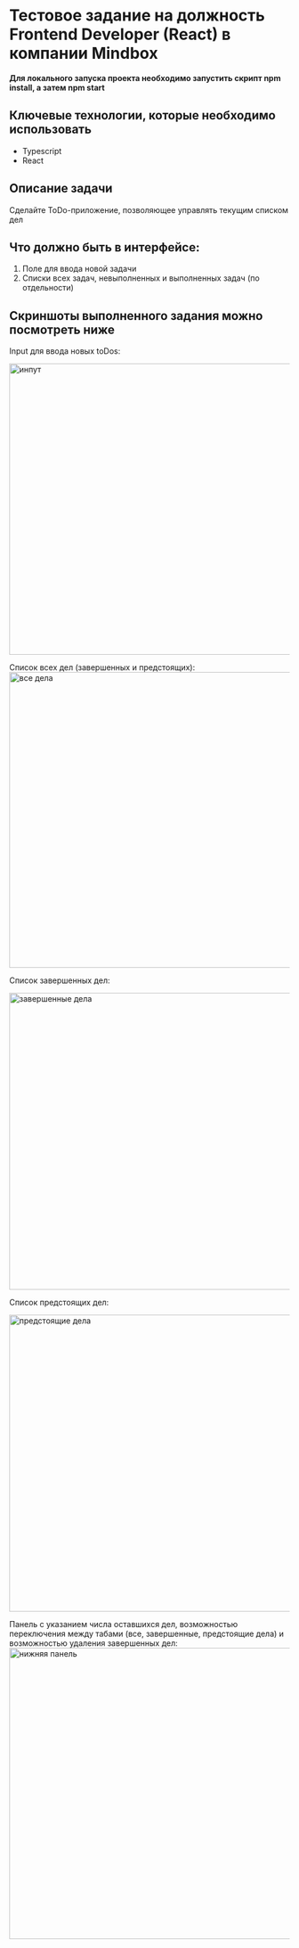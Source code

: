 # Тестовое задание на должность Frontend Developer (React) в компании Mindbox

**Для локального запуска проекта необходимо запустить скрипт npm install, а затем npm start**

## Ключевые технологии, которые необходимо использовать

* Typescript
* React

## Описание задачи

Сделайте ToDo-приложение, позволяющее управлять текущим списком дел

## Что должно быть в интерфейсе:
1. Поле для ввода новой задачи
2. Списки всех задач, невыполненных и выполненных задач (по отдельности)

## Скриншоты выполненного задания можно посмотреть ниже

Input для ввода новых toDos:


<img width="523" alt="инпут" src="https://github.com/KashVer/typescript-mindbox/assets/125138959/65e650d1-7474-423c-a600-009c4a077667">


Список всех дел (завершенных и предстоящих):
<img width="531" alt="все дела" src="https://github.com/KashVer/typescript-mindbox/assets/125138959/d6da5564-284f-4f82-a5cc-a2894b54eb70">


Список завершенных дел:


<img width="533" alt="завершенные дела" src="https://github.com/KashVer/typescript-mindbox/assets/125138959/b36550fb-3b8d-492f-8c93-3e3c49c4a360">


Список предстоящих дел:


<img width="533" alt="предстоящие дела" src="https://github.com/KashVer/typescript-mindbox/assets/125138959/b4c50983-957f-4848-b1ec-801480052a56">


Панель с указанием числа оставшихся дел, возможностью переключения между табами (все, завершенные, предстоящие дела) и возможностью удаления завершенных дел:
<img width="523" alt="нижняя панель" src="https://github.com/KashVer/typescript-mindbox/assets/125138959/992aa997-c100-4d0e-b647-4d9a2c75c5ad">
